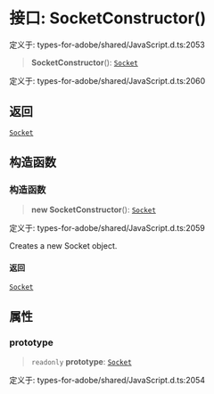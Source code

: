 # 接口: SocketConstructor()

定义于: types-for-adobe/shared/JavaScript.d.ts:2053

> **SocketConstructor**(): [`Socket`](Socket.md)

定义于: types-for-adobe/shared/JavaScript.d.ts:2060

## 返回

[`Socket`](Socket.md)

## 构造函数

### 构造函数

> **new SocketConstructor**(): [`Socket`](Socket.md)

定义于: types-for-adobe/shared/JavaScript.d.ts:2059

Creates a new Socket object.

#### 返回

[`Socket`](Socket.md)

## 属性

### prototype

> `readonly` **prototype**: [`Socket`](Socket.md)

定义于: types-for-adobe/shared/JavaScript.d.ts:2054

